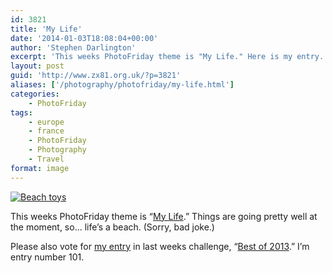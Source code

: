 ```yaml
---
id: 3821
title: 'My Life'
date: '2014-01-03T18:08:04+00:00'
author: 'Stephen Darlington'
excerpt: 'This weeks PhotoFriday theme is "My Life." Here is my entry.'
layout: post
guid: 'http://www.zx81.org.uk/?p=3821'
aliases: ['/photography/photofriday/my-life.html']
categories:
    - PhotoFriday
tags:
    - europe
    - france
    - PhotoFriday
    - Photography
    - Travel
format: image
---
```


[![Beach toys](https://i0.wp.com/farm8.staticflickr.com/7285/9250437670_4c240218a1.jpg?resize=500%2C333)](http://www.flickr.com/photos/stephendarlington/9250437670/ "Beach toys by stephendarlington, on Flickr")

This weeks PhotoFriday theme is “[My Life](http://www.photofriday.com/challenge.php?id=1359).” Things are going pretty well at the moment, so… life’s a beach. (Sorry, bad joke.)

Please also vote for [my entry](http://www.zx81.org.uk/photography/photofriday/best-of-2013.html "Best of 2013") in last weeks challenge, “[Best of 2013](http://www.photofriday.com/linkviewer.php?id=1357).” I’m entry number 101.